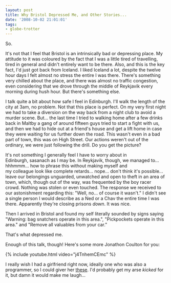 ```yaml
---
layout: post
title: Why Bristol Depressed Me, and Other Stories...
date: '2008-10-02 21:01:01'
tags:
- globe-trotter
---
```


So.  

It's not that I feel that Bristol is an intrinsically bad or depressing place. My attitude to it was coloured by the fact that I was a little tired of travelling, tired in general and didn't entirely want to be there. Also, and this is the key fact, I'd just got back from Iceland. I liked Iceland a lot, despite the twelve hour days I felt almost no stress the entire I was there. There's something very chilled about the place, and there was almost no traffic congestion, even considering that we drove through the middle of Reykjavik every morning during hush hour. But there's something else.

<!-- More -->

I talk quite a bit about how safe I feel in Edinburgh. I'll walk the length of the city at 3am, no problem. Not that this place is perfect. On my very first night we had to take a diversion on the way back from a night club to avoid a murder scene. But... the last time I tried to walking home after a few drinks back in Maltby a gang of around fifteen guys tried to start a fight with us, and then we had to hide out at a friend's house and get a lift home in case they were waiting for us further down the road. This wasn't even in a bad part of town, this was on High Street. Our actions weren't out of the ordinary, we were just following the drill. Do you get the picture?  

It's not something I generally feel I have to worry about in Edinburgh, sasanach as I may be. In Reykjavik, though, we managed to... hhhmmm... how to phrase this without making myself and my colleague look like complete retards... nope... don't think it's possible... leave our belongings unguarded, unwatched and open to theft in an area of town, which, though out of the way, was frequented by the boy racer crowd. Nothing was stolen or even touched. The response we received to our astonishment regarding this: "Well, no... of course it wasn't." I didn't see a single person I would describe as a Ned or a Chav the entire time I was there. Apparently they're closing prisons _down_. It was nice.  

Then I arrived in Bristol and found my self literally sounded by signs saying "Warning: bag snatchers operate in this area.", "Pickpockets operate in this area." and "Remove all valuables from your car."  

That's what depressed me.  

Enough of this talk, though! Here's some more Jonathon Coulton for you:  

{% include youtube.html video="j4TnhemCEmc" %}

I really wish I had a girlfriend right now, ideally one who was also a programmer, so I could giver her [these](http://www.cafepress.com/jonathancoulton.58539188). I'd probably get my arse _kicked_ for it, but damn it would make me laugh...
